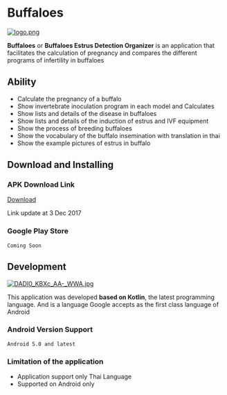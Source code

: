 # Buffaloes
[![logo.png](https://s17.postimg.org/duv4947rz/logo.png)](https://postimg.org/image/k8k7cdcnv/)

**Buffaloes** or **Buffaloes Estrus Detection Organizer** is an application that facilitates the calculation of pregnancy and compares the different programs of infertility in buffaloes

## Ability
- Calculate the pregnancy of a buffalo
- Show invertebrate inoculation program in each model and Calculates
- Show lists and details of the disease in buffaloes
- Show lists and details of the induction of estrus and IVF equipment
- Show the process of breeding buffaloes
- Show the vocabulary of the buffalo insemination with translation in thai
- Show the example pictures of estrus in buffalo

## Download and Installing
### APK Download Link

[Download](http://www.mediafire.com/file/bxosw3adr9a2ik8/Buffaloes.apk)

Link update at 3 Dec 2017

### Google Play Store
```
Coming Soon
```

## Development
[![DADI0_KBXc_AA-_WWA.jpg](https://s17.postimg.org/58n9b5gsf/DADI0_KBXc_AA-_WWA.jpg)](https://postimg.org/image/70g862057/)

This application was developed **based on Kotlin**, the latest programming language. And is a language Google accepts as the first class language of Android

### Android Version Support
```
Android 5.0 and latest
```

### Limitation of the application
- Application support only Thai Language
- Supported on Android only
